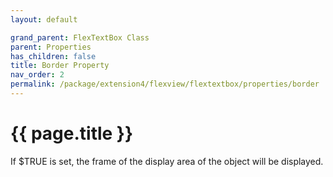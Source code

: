 ```yaml
---
layout: default

grand_parent: FlexTextBox Class
parent: Properties
has_children: false
title: Border Property
nav_order: 2
permalink: /package/extension4/flexview/flextextbox/properties/border
---
```

# {{ page.title }}

If $TRUE is set, the frame of the display area of the object will be displayed.